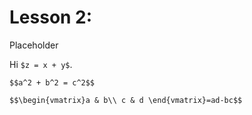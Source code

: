 # Lesson 2: 

<script src="https://yihui.name/js/math-code.js"></script>
<!-- Just one possible MathJax CDN below. You may use others. -->
<script async
  src="https://mathjax.rstudio.com/latest/MathJax.js?config=TeX-MML-AM_CHTML">
</script>

Placeholder

Hi `$z = x + y$`.

`$$a^2 + b^2 = c^2$$`

`$$\begin{vmatrix}a & b\\
c & d
\end{vmatrix}=ad-bc$$`
